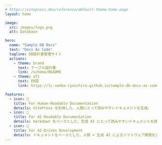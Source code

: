 ```yaml
---
# https://vitepress.dev/reference/default-theme-home-page
layout: home

image:
  src: images/logo.png
  alt: Database

hero:
  name: "Sample DB Docs"
  text: "Docs As Code"
  tagline: DB設計書管理サイト
  actions:
    - theme: brand
      text: テーブル設計書
      link: /schema/README
    - theme: alt
      text: ER図
      link: https://lc-semba-ryuichiro.github.io/sample-db-docs-as-code/er/

features:
  - icon: 👤
    title: For Human-Readable Documentation
    details: VitePress を利用した、人間にとって読みやすいドキュメントを生成。
  - icon: 🤖
    title: For AI-Readable Documentation
    details: markdown をベースとした、生成 AI にとって読みやすいドキュメントを提供。
  - icon: 🤝
    title: For AI-Driven Development
    details: ドキュメントをベースとした、人間 × 生成 AI によるソフトウェア開発を支援。
---
```


